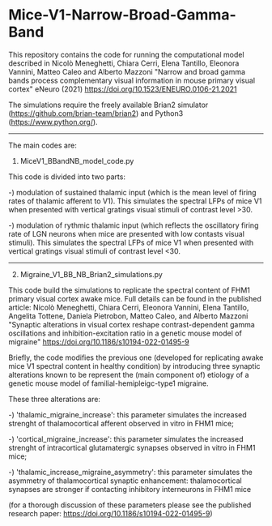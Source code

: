 # Mice-V1-Narrow-Broad-Gamma-Band
This repository contains the code for running the computational model described in Nicolò Meneghetti, Chiara Cerri, Elena Tantillo, Eleonora Vannini, Matteo Caleo and Alberto Mazzoni "Narrow and broad gamma bands process complementary visual information in mouse primary visual cortex" eNeuro (2021)  https://doi.org/10.1523/ENEURO.0106-21.2021


The simulations require the freely available Brian2 simulator (https://github.com/brian-team/brian2) and Python3 (https://www.python.org/). 

-------------------------------------------------------------------------------------------------------------------------------------------------------------------

The main codes are: 

1) MiceV1_BBandNB_model_code.py

This code is divided into two parts: 

-) modulation of sustained thalamic input (which is the mean level of firing rates of thalamic afferent to V1). This simulates the spectral LFPs of mice V1 when presented with vertical gratings visual stimuli of contrast level >30. 

-) modulation of rythmic thalamic input (which reflects the oscillatory firing rate of LGN neurons when mice are presented with low contasts visual stimuli). This simulates the spectral LFPs of mice V1 when presented with vertical gratings visual stimuli of contrast level <30. 

-------------------------------------------------------------------------------------------------------------------------------------------------------------------

2) Migraine_V1_BB_NB_Brian2_simulations.py

This code build the simulations to replicate the spectral content of FHM1 primary visual cortex awake mice. Full details can be found in the published article: Nicolò Meneghetti, Chiara Cerri, Eleonora Vannini, Elena Tantillo, Angelita Tottene, Daniela Pietrobon, Matteo Caleo, and Alberto Mazzoni "Synaptic alterations in visual cortex reshape contrast-dependent gamma oscillations and inhibition-excitation ratio in a genetic mouse model of migraine" https://doi.org/10.1186/s10194-022-01495-9


Briefly, the code modifies the previous one (developed for replicating awake mice V1 spectral content in healthy condition) by introducing three synaptic alterations known to be represent the (main component of) etiology of a genetic mouse model of familial-hemipleigc-type1 migraine. 

These three alterations are: 

-) 'thalamic_migraine_increase': this parameter simulates the increased strenght of thalamocortical afferent observed in vitro in FHM1 mice; 

-) 'cortical_migraine_increase': this parameter simulates the increased strenght of intracortical glutamatergic synapses observed in vitro in FHM1 mice; 

-) 'thalamic_increase_migraine_asymmetry': this parameter simulates the asymmetry of thalamocortical synaptic enhancement: thalamocortical synapses are stronger if contacting inhibitory interneurons in FHM1 mice 

(for a thorough discussion of these parameters please see the published research paper:  https://doi.org/10.1186/s10194-022-01495-9)



